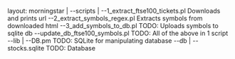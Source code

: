 layout:
morningstar
|
--scripts
    |
    --1_extract_ftse100_tickets.pl      Downloads and prints url
    --2_extract_symbols_regex.pl        Extracts symbols from downloaded html
    --3_add_symbols_to_db.pl            TODO: Uploads symbols to sqlite db
    --update_db_ftse100_symbols.pl      TODO: All of the above in 1 script
--lib
    |
    --DB.pm                             TODO: SQLite for manipulating database
--db
    |
    --stocks.sqlite                     TODO: Database